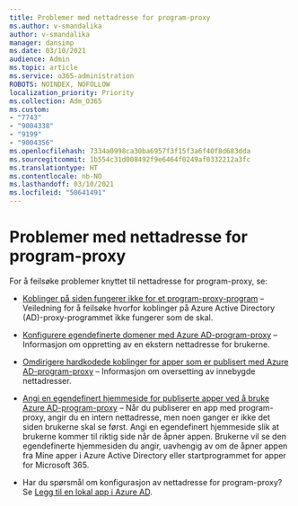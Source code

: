 ```yaml
---
title: Problemer med nettadresse for program-proxy
ms.author: v-smandalika
author: v-smandalika
manager: dansimp
ms.date: 03/10/2021
audience: Admin
ms.topic: article
ms.service: o365-administration
ROBOTS: NOINDEX, NOFOLLOW
localization_priority: Priority
ms.collection: Adm_O365
ms.custom:
- "7743"
- "9004338"
- "9199"
- "9004356"
ms.openlocfilehash: 7334a0998ca30ba6957f3f15f3a6f40f8d683dda
ms.sourcegitcommit: 1b554c31d008492f9e6464f0249af0332212a3fc
ms.translationtype: HT
ms.contentlocale: nb-NO
ms.lasthandoff: 03/10/2021
ms.locfileid: "50641491"
---
```

# <a name="application-proxy-url-issues"></a>Problemer med nettadresse for program-proxy

For å feilsøke problemer knyttet til nettadresse for program-proxy, se:

- [Koblinger på siden fungerer ikke for et program-proxy-program](https://docs.microsoft.com/azure/active-directory/manage-apps/application-proxy-page-links-broken-problem)  – Veiledning for å feilsøke hvorfor koblinger på Azure Active Directory (AD)-proxy-programmet ikke fungerer som de skal.

- [Konfigurere egendefinerte domener med Azure AD-program-proxy](https://docs.microsoft.com/azure/active-directory/manage-apps/application-proxy-configure-custom-domain)  – Informasjon om oppretting av en ekstern nettadresse for brukerne.

- [Omdirigere hardkodede koblinger for apper som er publisert med Azure AD-program-proxy](https://docs.microsoft.com/azure/active-directory/manage-apps/application-proxy-configure-hard-coded-link-translation)  – Informasjon om oversetting av innebygde nettadresser.

- [Angi en egendefinert hjemmeside for publiserte apper ved å bruke Azure AD-program-proxy](https://docs.microsoft.com/azure/active-directory/manage-apps/application-proxy-configure-custom-home-page#change-the-home-page-in-the-azure-portal) – Når du publiserer en app med program-proxy, angir du en intern nettadresse, men noen ganger er ikke det siden brukerne skal se først. Angi en egendefinert hjemmeside slik at brukerne kommer til riktig side når de åpner appen. Brukerne vil se den egendefinerte hjemmesiden du angir, uavhengig av om de åpner appen fra Mine apper i Azure Active Directory eller startprogrammet for apper for Microsoft 365.

- Har du spørsmål om konfigurasjon av nettadresse for program-proxy? Se [Legg til en lokal app i Azure AD](https://docs.microsoft.com/azure/active-directory/manage-apps/application-proxy-add-on-premises-application#add-an-on-premises-app-to-azure-ad).
 


